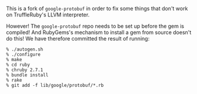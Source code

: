 This is a fork of `google-protobuf` in order to fix some things that don't work on TruffleRuby's LLVM interpreter.

However! The `google-protobuf` repo needs to be set up before the gem is compiled! And RubyGems's mechanism to install a gem from source doesn't do this! We have therefore committed the result of running:

```
% ./autogen.sh
% ./configure
% make
% cd ruby
% chruby 2.7.1
% bundle install
% rake
% git add -f lib/google/protobuf/*.rb
```
